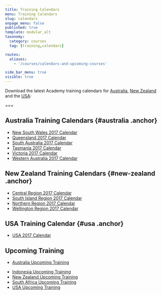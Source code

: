 ```yaml
---
title: Training Calendars
menu: Training Calendars
slug: calendars
onpage_menu: false
published: true
template: modular_alt
taxonomy:
  category: courses
  tag: [training,calendars]

routes:
  aliases:
    - '/courses/calendars-and-upcoming-courses'

side_bar_menu: true
visible: true
---
```


Download the latest Academy training calendars for [Australia](#australia), [New Zealand](#new-zealand) and the [USA](#usa):

===

## Australia Training Calendars {#australia .anchor}
* [New South Wales 2017 Calendar](_calendars/2017/NSW-Training-Calendar-2017.pdf)
* [Queensland 2017 Calendar](_calendars/2017/QLD-Training-Calendar-2017.pdf)
* [South Australia 2017 Calendar](_calendars/2017/SA-Training-Calendar-2017.pdf)
* [Tasmania 2017 Calendar](_calendars/2017/TAS-Training-Calendar-2017.pdf)
* [Victoria 2017 Calendar](_calendars/2017/Vic-Training-Calendar-2017.pdf)
* [Western Australia 2017 Calendar](_calendars/2017/WA-Training-Calendar-2017.pdf)

## New Zealand Training Calendars {#new-zealand .anchor}
<!--* Check [New Zealand Upcoming Training](http://one.harcourts.co.nz/academy/UpcomingCourses.aspx)-->
* [Central Region 2017 Calendar](_calendars/2017/NZ-Central-Training-Calendar-2017.pdf)
* [South Island Region 2017 Calendar](_calendars/2017/NZ-South-Island-Training-Calendar-2017.pdf)
* [Northern Region 2017 Calendar](_calendars/2017/NZ-Northern-Training-Calendar-2017.pdf)
* [Wellington Region 2017 Calendar](_calendars/2017/NZ-Wellington-Training-Calendar-2017.pdf)

## USA Training Calendar {#usa .anchor}
* [USA 2017 Calendar](_calendars/2017/USA-Training-Calendar-2017.pdf)

## Upcoming Training
* [Australia Upcoming Training](http://one.harcourts.com.au/academy/UpcomingCourses.aspx)
<!-- * [China Upcoming Training](http://one.harcourts.cn/academy/UpcomingCourses.aspx) -->
* [Indonesia Upcoming Training](http://one.harcourts.co.id/academy/UpcomingCourses.aspx)
* [New Zealand Upcoming Training](http://one.harcourts.co.nz/academy/UpcomingCourses.aspx)
* [South Africa Upcoming Training](http://one.harcourts.co.za/academy/UpcomingCourses.aspx)
* [USA Upcoming Training](http://one.harcourtsusa.com/academy/UpcomingCourses.aspx)
